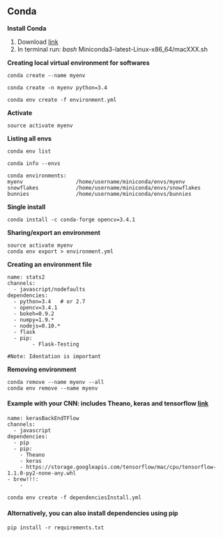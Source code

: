 ## Conda

**Install Conda**

1. Download [link](https://conda.io/miniconda.html)
2. In terminal run: *bash* Miniconda3-latest-Linux-x86_64/macXXX.sh

**Creating local virtual environment for softwares**

	conda create --name myenv
	
	conda create -n myenv python=3.4
	
	conda env create -f environment.yml
	

**Activate** 

	source activate myenv
	
	
**Listing all envs**

	conda env list
	
	conda info --envs
	
```Example
conda environments:
myenv                 /home/username/miniconda/envs/myenv
snowflakes            /home/username/miniconda/envs/snowflakes
bunnies               /home/username/miniconda/envs/bunnies
```

**Single install**

    conda install -c conda-forge opencv=3.4.1

**Sharing/export an environment**

	source activate myenv
	conda env export > environment.yml
	
**Creating an environment file**

	name: stats2
	channels:
	  - javascript/nodefaults
	dependencies:
	  - python=3.4   # or 2.7
	  - opencv=3.4.1
	  - bokeh=0.9.2
	  - numpy=1.9.*
	  - nodejs=0.10.*
	  - flask
	  - pip:
    		- Flask-Testing

 	#Note: Identation is important

**Removing environment**

	conda remove --name myenv --all
	conda env remove --name myenv
	
#### Example with your CNN: includes Theano, keras and tensorflow [link](https://bitbucket.org/aliNepal/kerastiatf/src/211dc79df45f?at=master)

	name: kerasBackEndTFlow
	channels:
	  - javascript
	dependencies:
	  - pip
	  - pip:
	    - Theano
	    - keras
	    - https://storage.googleapis.com/tensorflow/mac/cpu/tensorflow-1.1.0-py2-none-any.whl
    - brew!!!:
    	- 

```
conda env create -f dependenciesInstall.yml
```

#### Alternatively, you can also install dependencies using pip 

	pip install -r requirements.txt

